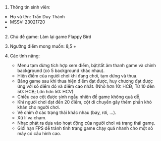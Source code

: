 1. Thông tin sinh viên:
  - Họ và tên: Trần Duy Thành
  - MSSV: 23021720
  - 
2. Chủ đề game: Làm lại game Flappy Bird

3. Ngưỡng điểm mong muốn: 8,5 +

4. Các tính năng:
   - Menu tạm dừng tích hợp xem điểm, bật/tắt âm thanh game và chỉnh background (có 5 background khác nhau).
   - Hiện điểm của người chơi khi đang chơi, tạm dừng và thua.
   - Bảng game sau khi thua hiện điểm đạt được, huy chương đạt được ứng với số điểm đó và điểm cao nhất.
     (Nhỏ hơn 10: HCĐ; Từ 10 đến 50: HCB; Lớn hơn 50: HCV)
   - Chiều cao cột được sinh ngẫu nhiên để game không quá dễ.
   - Khi người chơi đạt đến 20 điểm, cột di chuyển gây thêm phần khó khăn cho người chơi.
   - Vẽ chim ở các trạng thái khác nhau (bay, rơi, ...).
   - Xử lí va chạm.
   - Nhạc phát ra dựa vào hoạt động của người chơi và trạng thái game.
   - Giới hạn FPS để tránh tình trạng game chạy quá nhanh cho một số máy có cấu hình cao.
